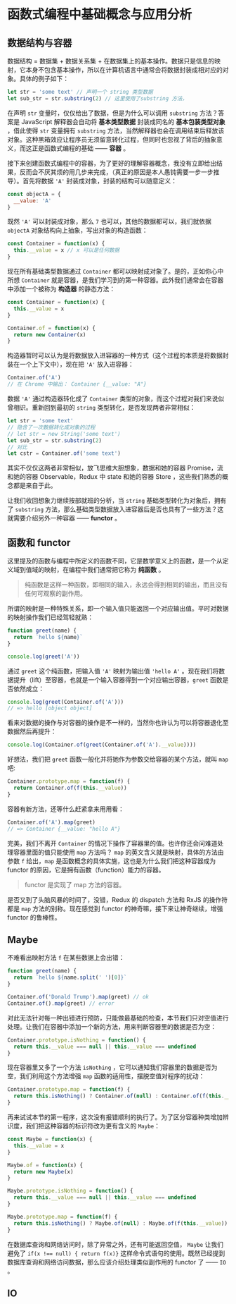 # 函数式编程中基础概念与应用分析

## 数据结构与容器

数据结构 = 数据集 + 数据关系集 + 在数据集上的基本操作。数据只是信息的映射，它本身不包含基本操作，所以在计算机语言中通常会将数据封装成相对应的对象。具体的例子如下：

```js
let str = 'some text' // 声明一个 string 类型数据
let sub_str = str.substring(2) // 这里使用了substring 方法，
```

在声明 `str` 变量时，仅仅给出了数据，但是为什么可以调用 `substring` 方法？答案是 JavaScript 解释器会自动将 **基本类型数据** 封装成同名的 **基本包装类型对象** ，借此使得 `str` 变量拥有 `substring` 方法，当然解释器也会在调用结束后释放该对象。这种黑箱效应让程序员无须留意转化过程，但同时也忽视了背后的抽象意义，而这正是函数式编程的基础 —— **容器** 。

接下来创建函数式编程中的容器，为了更好的理解容器概念，我没有立即给出结果，反而会不厌其烦的用几步来完成，（真正的原因是本人愚钝需要一步一步推导）。首先将数据 `'A'` 封装成对象，封装的结构可以随意定义：

```js
const objectA = {
  __value: 'A'
}
```

既然 `'A'` 可以封装成对象，那么 `7` 也可以，其他的数据都可以，我们就依据 `objectA` 对象结构向上抽象，写出对象的构造函数：

```js
const Container = function(x) {
  this.__value = x // x 可以是任何数据
}
```

现在所有基础类型数据通过 `Container` 都可以映射成对象了。是的，正如你心中所想 `Container` 就是容器，是我们学习到的第一种容器。此外我们通常会在容器中添加一个被称为 **构造器** 的静态方法：

```js
const Container = function(x) {
  this.__value = x
}

Container.of = function(x) {
  return new Container(x)
}
```

构造器暂时可以认为是将数据放入进容器的一种方式（这个过程的本质是将数据封装在一个上下文中），现在把 `'A'` 放入进容器：

```js
Container.of('A')
// 在 Chrome 中输出： Container {__value: "A"}
```

数据 `'A'` 通过构造器转化成了 `Container` 类型的对象，而这个过程对我们来说似曾相识。重新回到最初的 `string` 类型转化，是否发现两者非常相似：

```js
let str = 'some text'
// 隐含了一次数据转化成对象的过程
// let str = new String('some text')
let sub_str = str.substring(2)
// 对比
let cstr = Container.of('some text')
```

其实不仅仅这两者非常相似，放飞思维大胆想象，数据和她的容器 Promise，流和她的容器 Observable，Redux 中 state 和她的容器 Store ，这些我们熟悉的概念都是来自于此。

让我们收回想象力继续按部就班的分析，当 `string` 基础类型转化为对象后，拥有了 `substring` 方法，那么基础类型数据放入进容器后是否也具有了一些方法？这就需要介绍另外一种容器 —— **functor** 。

## 函数和 functor

这里提及的函数与编程中所定义的函数不同，它是数学意义上的函数，是一个从定义域到值域的映射，在编程中我们通常把它称为 **纯函数** 。

> 纯函数是这样一种函数，即相同的输入，永远会得到相同的输出，而且没有任何可观察的副作用。

所谓的映射是一种特殊关系，即一个输入值只能返回一个对应输出值。平时对数据的映射操作我们已经驾轻就熟：

```js
function greet(name) {
  return `hello ${name}`
}

console.log(greet('A'))
```

通过 `greet` 这个纯函数，把输入值 `'A'` 映射为输出值 `'hello A'` 。现在我们将数据提升（lift）至容器，也就是一个输入容器得到一个对应输出容器，`greet` 函数是否依然成立：

```js
console.log(greet(Container.of('A')))
// => hello [object object]
```

看来对数据的操作与对容器的操作是不一样的，当然你也许认为可以将容器退化至数据然后再提升：

```js
console.log(Container.of(greet(Container.of('A').__value))))
```

好想法，我们把 `greet` 函数一般化并将她作为参数交给容器的某个方法，就叫 `map` 吧:

```js
Container.prototype.map = function(f) {
  return Container.of(f(this.__value))
}
```

容器有新方法，还等什么赶紧拿来用用看：

```js
Container.of('A').map(greet)
// => Container {__value: "hello A"}
```

完美，我们不离开 `Container` 的情况下操作了容器里的值。也许你还会问难道处理容器里面的值只能使用 `map` 方法吗？ `map` 的英文含义就是映射，具体的方法由参数 `f` 给出，`map` 是函数概念的具体实施，这也是为什么我们把这种容器成为 functor 的原因，它是拥有函数（function）能力的容器。

> functor 是实现了 map 方法的容器。

是否又到了头脑风暴的时间了，没错，Redux 的 dispatch 方法和 RxJS 的操作符都是 `map` 方法的别称。现在感觉到 functor 的神奇嘛，接下来让神奇继续，增强 functor 的鲁棒性。

## Maybe

不难看出映射方法 `f` 在某些数据上会出错：

```js
function greet(name) {
  return `hello ${name.split(' ')[0]}`
}

Container.of('Donald Trump').map(greet) // ok
Container.of().map(greet) // error
```

对此无法针对每一种出错进行预防，只能做最基础的检查，本节我们只对空值进行处理。让我们在容器中添加一个新的方法，用来判断容器里的数据是否为空：

```js
Container.prototype.isNothing = function() {
  return this.__value === null || this.__value === undefined
}
```

现在容器里又多了一个方法 `isNothing` ，它可以通知我们容器里的数据是否为空，我们利用这个方法增强 `map` 函数的适用性，摆脱空值对程序的扰动：

```js
Container.prototype.map = function(f) {
  return this.isNothing() ? Container.of(null) : Container.of(f(this.__value))
}
```

再来试试本节的第一程序，这次没有报错顺利的执行了。为了区分容器种类增加辨识度，我们把这种容器的标识符改为更有含义的 `Maybe`：

```js
const Maybe = function(x) {
  this.__value = x
}

Maybe.of = function(x) {
  return new Maybe(x)
}

Maybe.prototype.isNothing = function() {
  return this.__value === null || this.__value === undefined
}

Maybe.prototype.map = function(f) {
  return this.isNothing() ? Maybe.of(null) : Maybe.of(f(this.__value))
}
```

在数据库查询和网络访问时，除了异常之外，还有可能返回空值， `Maybe` 让我们避免了 `if(x !== null) { return f(x)}` 这样命令式语句的使用。既然已经提到数据库查询和网络访问数据，那么应该介绍处理类似副作用的 functor 了 —— `IO` 。

## IO


